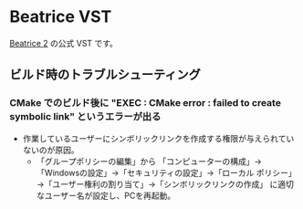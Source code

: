 # Beatrice VST

[Beatrice 2](https://prj-beatrice.com) の公式 VST です。


## ビルド時のトラブルシューティング

### CMake でのビルド後に "EXEC : CMake error : failed to create symbolic link" というエラーが出る
- 作業しているユーザーにシンボリックリンクを作成する権限が与えられていないのが原因。
  - 「グループポリシーの編集」から 「コンピューターの構成」→ 「Windowsの設定」→「セキュリティの設定」→「ローカル ポリシー」→「ユーザー権利の割り当て」→「シンボリックリンクの作成」 に適切なユーザー名が設定し、PCを再起動。